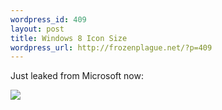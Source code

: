 ```yaml
--- 
wordpress_id: 409
layout: post
title: Windows 8 Icon Size
wordpress_url: http://frozenplague.net/?p=409
---
```

Just leaked from Microsoft now:

<img src='http://frozenplague.net/images/windows8icon.jpg'>
